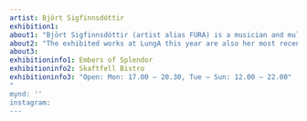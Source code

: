 ```yaml
---
artist: Björt Sigfinnsdóttir
exhibition1: 
about1: "Björt Sigfinnsdóttir (artist alias FURA) is a musician and multimedia artist born, raised and based in Seyðisfjörður. Björt has traveled the world with her music for over a decade now but has turned more to visual and performative art in recent years."
about2: "The exhibited works at LungA this year are also her most recent work of 2023 made in Seyðisfjörður and are part of an experimental series with a focus on materiality. Through her performative works, Björt likes to evoke multiple senses at once. In this exhibition, “Embers of splendor”, that translates by her using materials that are tactile and give a multi dimensional sensory experience."
about3: 
exhibitioninfo1: Embers of Splendor
exhibitioninfo2: Skaftfell Bistro
exhibitioninfo3: "Open: Mon: 17.00 – 20.30, Tue – Sun: 12.00 – 22.00"
"
mynd: ''
instagram: 
---
```

